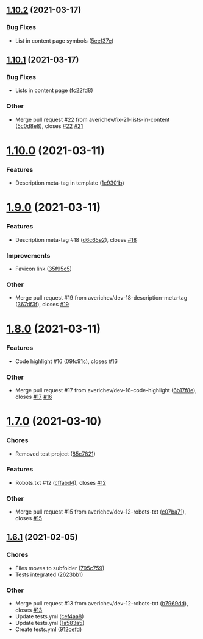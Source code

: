 ## [1.10.2](https://github.com/averichev/Vera-CMS/compare/v1.10.1...v1.10.2) (2021-03-17)

### Bug Fixes

- List in content page symbols ([5eef37e](https://github.com/averichev/Vera-CMS/commit/5eef37e36c5bff0361ecf2cef20a27a37c06d479))

## [1.10.1](https://github.com/averichev/Vera-CMS/compare/v1.10.0...v1.10.1) (2021-03-17)

### Bug Fixes

- Lists in content page ([fc22fd8](https://github.com/averichev/Vera-CMS/commit/fc22fd81a6005c4fa7f91c5a01738c2b72478b5f))

### Other

- Merge pull request #22 from averichev/fix-21-lists-in-content ([5c0d8e8](https://github.com/averichev/Vera-CMS/commit/5c0d8e801b738528692784fcdb9c9fb009362ef8)), closes [#22](https://github.com/averichev/Vera-CMS/issues/22) [#21](https://github.com/averichev/Vera-CMS/issues/21)

# [1.10.0](https://github.com/averichev/Vera-CMS/compare/v1.9.0...v1.10.0) (2021-03-11)

### Features

- Description meta-tag in template ([1e9301b](https://github.com/averichev/Vera-CMS/commit/1e9301bc98f12054167871e9c419d020a6431e05))

# [1.9.0](https://github.com/averichev/Vera-CMS/compare/v1.8.0...v1.9.0) (2021-03-11)

### Features

- Description meta-tag #18 ([d6c65e2](https://github.com/averichev/Vera-CMS/commit/d6c65e22104edd43ec0e936135ae64136dbe5f84)), closes [#18](https://github.com/averichev/Vera-CMS/issues/18)

### Improvements

- Favicon link ([35f95c5](https://github.com/averichev/Vera-CMS/commit/35f95c55a7824ec62d48aef8a2d14eab23ee2c32))

### Other

- Merge pull request #19 from averichev/dev-18-description-meta-tag ([367df3f](https://github.com/averichev/Vera-CMS/commit/367df3f63854c855d1d4df3cd6097dce9e77cbce)), closes [#19](https://github.com/averichev/Vera-CMS/issues/19)

# [1.8.0](https://github.com/averichev/Vera-CMS/compare/v1.7.0...v1.8.0) (2021-03-11)

### Features

- Code highlight #16 ([09fc91c](https://github.com/averichev/Vera-CMS/commit/09fc91c3cf79eab552116dabdb704cb9e1e6a4f1)), closes [#16](https://github.com/averichev/Vera-CMS/issues/16)

### Other

- Merge pull request #17 from averichev/dev-16-code-highlight ([6b17f8e](https://github.com/averichev/Vera-CMS/commit/6b17f8ea4353f90e9d0806782e2668c562ee7dfa)), closes [#17](https://github.com/averichev/Vera-CMS/issues/17) [#16](https://github.com/averichev/Vera-CMS/issues/16)

# [1.7.0](https://github.com/averichev/Vera-CMS/compare/v1.6.1...v1.7.0) (2021-03-10)

### Chores

- Removed test project ([85c7821](https://github.com/averichev/Vera-CMS/commit/85c78219fb6052209038ad379f9cf68aced4a2c9))

### Features

- Robots.txt #12 ([cffabd4](https://github.com/averichev/Vera-CMS/commit/cffabd47488f643c8e6c2fb151b1a39378924b49)), closes [#12](https://github.com/averichev/Vera-CMS/issues/12)

### Other

- Merge pull request #15 from averichev/dev-12-robots-txt ([c07ba71](https://github.com/averichev/Vera-CMS/commit/c07ba712af3d0d6115b036abd545d5a9bff44ae1)), closes [#15](https://github.com/averichev/Vera-CMS/issues/15)

## [1.6.1](https://github.com/averichev/Vera-CMS/compare/v1.6.0...v1.6.1) (2021-02-05)

### Chores

- Files moves to subfolder ([795c759](https://github.com/averichev/Vera-CMS/commit/795c759d80af155a4db3af1a98269a64c390778c))
- Tests integrated ([2623bb1](https://github.com/averichev/Vera-CMS/commit/2623bb1dcd5efb22d5118571c8fd080c992a7ca3))

### Other

- Merge pull request #13 from averichev/dev-12-robots-txt ([b7969dd](https://github.com/averichev/Vera-CMS/commit/b7969dd3a9c19bd7c6dd6d3bf5c46a4bb162b4ce)), closes [#13](https://github.com/averichev/Vera-CMS/issues/13)
- Update tests.yml ([cef4aa8](https://github.com/averichev/Vera-CMS/commit/cef4aa8eea99795d3e8d5aca613a1925612b5a10))
- Update tests.yml ([1a583a5](https://github.com/averichev/Vera-CMS/commit/1a583a5db298992da8bda1f5a7a1d5a412dedd59))
- Create tests.yml ([912cefd](https://github.com/averichev/Vera-CMS/commit/912cefdc86bf79debd07d94c507ac92d8f245b69))
